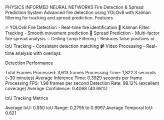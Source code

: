PHYSICS INFORMED NEURAL NETWORKS Fire Detection & Spread Prediction System
Advanced fire detection using YOLOv8 with Kalman filtering for tracking and spread prediction.
Features

🔥 YOLOv8 Fire Detection - Real-time fire identification
📍 Kalman Filter Tracking - Smooth movement prediction
🎯 Spread Prediction - Multi-factor fire spread analysis
💡 Ceiling Lamp Filtering - Reduces false positives
📊 IoU Tracking - Consistent detection matching
📹 Video Processing - Real-time analysis with overlays

Detection Performance

Total Frames Processed: 3,613 frames
Processing Time: 1,822.3 seconds (~30 minutes)
Average Inference Time: 0.3929 seconds per frame
Processing FPS: 1.98 frames per second
Detection Rate: 98.12% (excellent coverage)
Average Confidence: 0.4068 (40.68%)

IoU Tracking Metrics

Average IoU: 0.850 
IoU Range: 0.2755 to 0.9997
Average Temporal IoU: 0.821 
